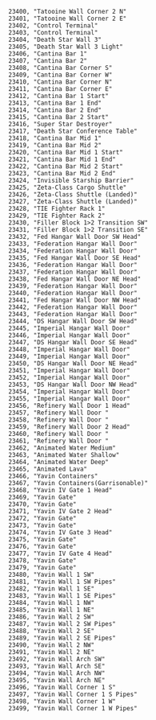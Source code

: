 ﻿```text
23400, "Tatooine Wall Corner 2 N"
23401, "Tatooine Wall Corner 2 E"
23402, "Control Terminal"
23403, "Control Terminal"
23404, "Death Star Wall 3"
23405, "Death Star Wall 3 Light"
23406, "Cantina Bar 1"
23407, "Cantina Bar 2"
23408, "Cantina Bar Corner S"
23409, "Cantina Bar Corner W"
23410, "Cantina Bar Corner N"
23411, "Cantina Bar Corner E"
23412, "Cantina Bar 1 Start"
23413, "Cantina Bar 1 End"
23414, "Cantina Bar 2 End"
23415, "Cantina Bar 2 Start"
23416, "Super Star Destroyer"
23417, "Death Star Conference Table"
23418, "Cantina Bar Mid 1"
23419, "Cantina Bar Mid 2"
23420, "Cantina Bar Mid 1 Start"
23421, "Cantina Bar Mid 1 End"
23422, "Cantina Bar Mid 2 Start"
23423, "Cantina Bar Mid 2 End"
23424, "Invisible Starship Barrier"
23425, "Zeta-Class Cargo Shuttle"
23426, "Zeta-Class Shuttle (Landed)"
23427, "Zeta-Class Shuttle (Landed)"
23428, "TIE Fighter Rack 1"
23429, "TIE Fighter Rack 2"
23430, "Filler Block 1>2 Transition SW"
23431, "Filler Block 1>2 Transition SE"
23432, "Fed Hangar Wall Door SW Head"
23433, "Federation Hangar Wall Door"
23434, "Federation Hangar Wall Door"
23435, "Fed Hangar Wall Door SE Head"
23436, "Federation Hangar Wall Door"
23437, "Federation Hangar Wall Door"
23438, "Fed Hangar Wall Door NE Head"
23439, "Federation Hangar Wall Door"
23440, "Federation Hangar Wall Door"
23441, "Fed Hangar Wall Door NW Head"
23442, "Federation Hangar Wall Door"
23443, "Federation Hangar Wall Door"
23444, "DS Hangar Wall Door SW Head"
23445, "Imperial Hangar Wall Door"
23446, "Imperial Hangar Wall Door"
23447, "DS Hangar Wall Door SE Head"
23448, "Imperial Hangar Wall Door"
23449, "Imperial Hangar Wall Door"
23450, "DS Hangar Wall Door NE Head"
23451, "Imperial Hangar Wall Door"
23452, "Imperial Hangar Wall Door"
23453, "DS Hangar Wall Door NW Head"
23454, "Imperial Hangar Wall Door"
23455, "Imperial Hangar Wall Door"
23456, "Refinery Wall Door 1 Head"
23457, "Refinery Wall Door "
23458, "Refinery Wall Door "
23459, "Refinery Wall Door 2 Head"
23460, "Refinery Wall Door "
23461, "Refinery Wall Door "
23462, "Animated Water Medium"
23463, "Animated Water Shallow"
23464, "Animated Water Deep"
23465, "Animated Lava"
23466, "Yavin Containers"
23467, "Yavin Containers(Garrisonable)"
23468, "Yavin IV Gate 1 Head"
23469, "Yavin Gate"
23470, "Yavin Gate"
23471, "Yavin IV Gate 2 Head"
23472, "Yavin Gate"
23473, "Yavin Gate"
23474, "Yavin IV Gate 3 Head"
23475, "Yavin Gate"
23476, "Yavin Gate"
23477, "Yavin IV Gate 4 Head"
23478, "Yavin Gate"
23479, "Yavin Gate"
23480, "Yavin Wall 1 SW"
23481, "Yavin Wall 1 SW Pipes"
23482, "Yavin Wall 1 SE"
23483, "Yavin Wall 1 SE Pipes"
23484, "Yavin Wall 1 NW"
23485, "Yavin Wall 1 NE"
23486, "Yavin Wall 2 SW"
23487, "Yavin Wall 2 SW Pipes"
23488, "Yavin Wall 2 SE"
23489, "Yavin Wall 2 SE Pipes"
23490, "Yavin Wall 2 NW"
23491, "Yavin Wall 2 NE"
23492, "Yavin Wall Arch SW"
23493, "Yavin Wall Arch SE"
23494, "Yavin Wall Arch NW"
23495, "Yavin Wall Arch NE"
23496, "Yavin Wall Corner 1 S"
23497, "Yavin Wall Corner 1 S Pipes"
23498, "Yavin Wall Corner 1 W"
23499, "Yavin Wall Corner 1 W Pipes"
```